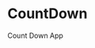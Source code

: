 # CountDown
 Count Down App
       
                       
                                                                                                                          
                                                                                                       
                                                                                                     
                                                                                        
                                                                            
                                                 
                                
                     
     
  
   
